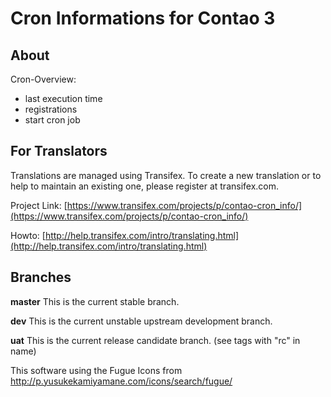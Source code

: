 Cron Informations for Contao 3
==============================

## About

Cron-Overview:
* last execution time
* registrations
* start cron job

## For Translators
Translations are managed using Transifex. To create a new translation or to help to maintain an existing one, please register at transifex.com.

Project Link: [https://www.transifex.com/projects/p/contao-cron_info/](https://www.transifex.com/projects/p/contao-cron_info/)

Howto: [http://help.transifex.com/intro/translating.html](http://help.transifex.com/intro/translating.html)

## Branches

**master** This is the current stable branch.

**dev** This is the current unstable upstream development branch.

**uat** This is the current release candidate branch. (see tags with "rc" in name)


This software using the Fugue Icons from http://p.yusukekamiyamane.com/icons/search/fugue/
